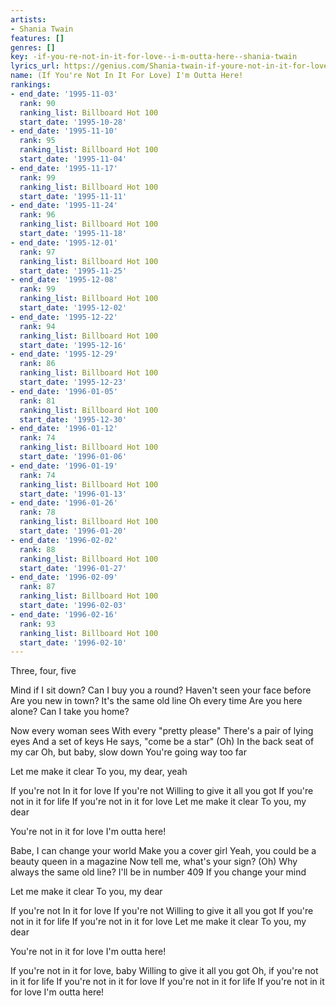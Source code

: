 ```yaml
---
artists:
- Shania Twain
features: []
genres: []
key: -if-you-re-not-in-it-for-love--i-m-outta-here--shania-twain
lyrics_url: https://genius.com/Shania-twain-if-youre-not-in-it-for-love-im-outta-here-lyrics
name: (If You're Not In It For Love) I'm Outta Here!
rankings:
- end_date: '1995-11-03'
  rank: 90
  ranking_list: Billboard Hot 100
  start_date: '1995-10-28'
- end_date: '1995-11-10'
  rank: 95
  ranking_list: Billboard Hot 100
  start_date: '1995-11-04'
- end_date: '1995-11-17'
  rank: 99
  ranking_list: Billboard Hot 100
  start_date: '1995-11-11'
- end_date: '1995-11-24'
  rank: 96
  ranking_list: Billboard Hot 100
  start_date: '1995-11-18'
- end_date: '1995-12-01'
  rank: 97
  ranking_list: Billboard Hot 100
  start_date: '1995-11-25'
- end_date: '1995-12-08'
  rank: 99
  ranking_list: Billboard Hot 100
  start_date: '1995-12-02'
- end_date: '1995-12-22'
  rank: 94
  ranking_list: Billboard Hot 100
  start_date: '1995-12-16'
- end_date: '1995-12-29'
  rank: 86
  ranking_list: Billboard Hot 100
  start_date: '1995-12-23'
- end_date: '1996-01-05'
  rank: 81
  ranking_list: Billboard Hot 100
  start_date: '1995-12-30'
- end_date: '1996-01-12'
  rank: 74
  ranking_list: Billboard Hot 100
  start_date: '1996-01-06'
- end_date: '1996-01-19'
  rank: 74
  ranking_list: Billboard Hot 100
  start_date: '1996-01-13'
- end_date: '1996-01-26'
  rank: 78
  ranking_list: Billboard Hot 100
  start_date: '1996-01-20'
- end_date: '1996-02-02'
  rank: 88
  ranking_list: Billboard Hot 100
  start_date: '1996-01-27'
- end_date: '1996-02-09'
  rank: 87
  ranking_list: Billboard Hot 100
  start_date: '1996-02-03'
- end_date: '1996-02-16'
  rank: 93
  ranking_list: Billboard Hot 100
  start_date: '1996-02-10'
---
```

Three, four, five


Mind if I sit down?
Can I buy you a round?
Haven't seen your face before
Are you new in town?
It's the same old line
Oh every time
Are you here alone?
Can I take you home?


Now every woman sees
With every "pretty please"
There's a pair of lying eyes
And a set of keys
He says, "come be a star" (Oh)
In the back seat of my car
Oh, but baby, slow down
You're going way too far


Let me make it clear
To you, my dear, yeah



If you're not
In it for love
If you're not
Willing to give it all you got
If you're not in it for life
If you're not in it for love
Let me make it clear
To you, my dear

You're not in it for love
I'm outta here!


Babe, I can change your world
Make you a cover girl
Yeah, you could be a beauty queen in a magazine
Now tell me, what's your sign? (Oh)
Why always the same old line?
I'll be in number 409
If you change your mind


Let me make it clear
To you, my dear



If you're not
In it for love
If you're not
Willing to give it all you got
If you're not in it for life
If you're not in it for love
Let me make it clear
To you, my dear

You're not in it for love
I'm outta here!


If you're not in it for love, baby
Willing to give it all you got
Oh, if you're not in it for life
If you're not in it for love
If you're not in it for life
If you're not in it for love
I'm outta here!
